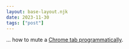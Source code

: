 ```yaml
---
layout: base-layout.njk
date: 2023-11-30
tags: ["post"]
---
```


... how to mute a [Chrome tab programmatically](https://developer.chrome.com/docs/extensions/reference/tabs/#mute).
